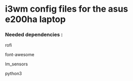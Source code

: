 # i3wm config files for the asus e200ha laptop

### Needed dependencies :
rofi

font-awesome

lm_sensors

python3


